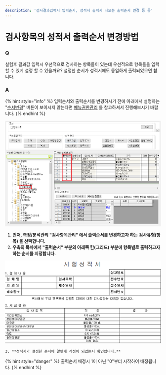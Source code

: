 ```yaml
---
description: '검사결과입력시 입력순서, 성적서 출력시 나오는 출력순서 변경 등 등'
---
```


# 검사항목의 성적서 출력순서 변경방법



###  Q

실험후 결과값 입력시 우선적으로 검사하는 항목들이 있는데 우선적으로 항목들을 입력할 수 있게 설정 할 수 있을까요? 설정한 순서가 성적서에도 동일하게 출력되었으면 합니다.

### A

{% hint style="info" %}
입력순서와 출력순서를 변경하시기 전에 아래에서 설명하는 "[순서변경](https://help.ilabs.co.kr/~/edit/primary/faq/undefined-1%20)" 버튼이 보이시지 않는다면 [메뉴권한관리](https://help.ilabs.co.kr/10/0201%20) 를 참고하셔서 진행해보시기 바랍니다.
{% endhint %}

![&#xC720;&#xD615;&#xBCC4;&#xC758; &#xCD9C;&#xB825;&#xC21C;&#xC11C; &#xBCC0;&#xACBD;](../.gitbook/assets/14%20%283%29.png)

1. **먼저, 측정/분석관리 "검사항목관리" 에서 출력순서를  변경하고자 하는 검사유형\(항목\) 을 선택합니다.**
2. **우측의 목차에서 "출력순서" 부분의 아래쪽 칸\(그리드\) 부분에 항목별로 출력하고자 하는 순서를 지정합니다.**

![&#xCD9C;&#xB825;&#xC21C;&#xC11C;&#xB97C; &#xBCC0;&#xACBD;&#xD55C; &#xC0C1;&#xD0DC;&#xC758; &#xC131;&#xC801;&#xC11C;](../.gitbook/assets/16%20%282%29.png)

    3. **성적서가 설정한 순서에 알맞게 작성이 되었는지 확인합니다.**

{% hint style="danger" %}
출력순서 배정시 1이 아닌 "0"부터 시작하여 배정됩니다.
{% endhint %}

